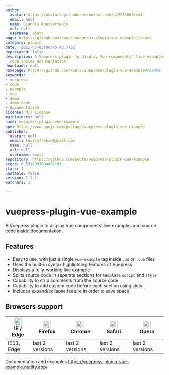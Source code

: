 ```yaml
---
author:
  avatar: https://avatars.githubusercontent.com/u/2233663?v=4
  email: null
  name: Giannis Koutsaftakis
  url: null
  username: kouts
bugs: https://github.com/kouts/vuepress-plugin-vue-example/issues
category: plugin
date: '2021-05-05T06:45:43.775Z'
deprecated: false
description: A Vuepress plugin to display Vue components' live examples and source
  code inside documentation
downloads: null
homepage: https://github.com/kouts/vuepress-plugin-vue-example#readme
keywords:
- vuepress
- code
- example
- vue
- demo
- demo-code
- documentation
license: MIT License
maintainers: null
name: vuepress-plugin-vue-example
npm: https://www.npmjs.com/package/vuepress-plugin-vue-example
publisher:
  avatar: null
  email: koutsaftakis@gmail.com
  name: null
  url: null
  username: kouts
repository: https://github.com/kouts/vuepress-plugin-vue-example
score: 0.5918993004861197
stars: 1
unstable: false
version: 1.1.2
watchers: 1

---
```


# vuepress-plugin-vue-example

A Vuepress plugin to display Vue components\' live examples and source code inside documentation.

## Features

- Easy to use, with just a single `vue-example` tag inside `.md` or `.vue` files
- Uses the built-in syntax highlighting features of Vuepress
- Displays a fully-working live example
- Splits source code in separate sections for `template` `script` and `style`
- Capability to strip comments from the source code
- Capability to add custom code before each section using slots
- Includes expand/collapse feature in order to save space

## Browsers support

| [<img src="https://raw.githubusercontent.com/alrra/browser-logos/master/src/edge/edge_48x48.png" alt="IE / Edge" width="24px" height="24px" />](http://godban.github.io/browsers-support-badges/)<br/>IE / Edge | [<img src="https://raw.githubusercontent.com/alrra/browser-logos/master/src/firefox/firefox_48x48.png" alt="Firefox" width="24px" height="24px" />](http://godban.github.io/browsers-support-badges/)<br/>Firefox | [<img src="https://raw.githubusercontent.com/alrra/browser-logos/master/src/chrome/chrome_48x48.png" alt="Chrome" width="24px" height="24px" />](http://godban.github.io/browsers-support-badges/)<br/>Chrome | [<img src="https://raw.githubusercontent.com/alrra/browser-logos/master/src/safari/safari_48x48.png" alt="Safari" width="24px" height="24px" />](http://godban.github.io/browsers-support-badges/)<br/>Safari | [<img src="https://raw.githubusercontent.com/alrra/browser-logos/master/src/opera/opera_48x48.png" alt="Opera" width="24px" height="24px" />](http://godban.github.io/browsers-support-badges/)<br/>Opera |
| --------- | --------- | --------- | --------- | --------- |
| IE11, Edge| last 2 versions| last 2 versions| last 2 versions| last 2 versions

Documentation and examples
https://vuepress-plugin-vue-example.netlify.app/
